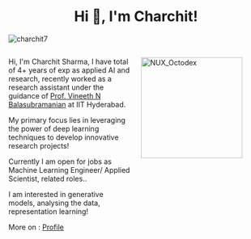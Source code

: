 <h1 align="center">Hi 👋, I'm Charchit!</h1>
<p align="left">
    <img src="https://komarev.com/ghpvc/?username=charchit7&label=Profile%20views&color=0e75b6&style=flat" alt="charchit7" />
</p>

<div style="display: flex; justify-content: space-between; align-items: flex-start;">
    <div style="flex: 1; padding-right: 20px;">
        <p>Hi, I'm Charchit Sharma, I have total of 4+ years of exp as applied AI and research, recently worked as a research assistant under the guidance of <a href="https://people.iith.ac.in/vineethnb/">Prof. Vineeth N Balasubramanian</a> at IIT Hyderabad.</p>
        <p>My primary focus lies in leveraging the power of deep learning techniques to develop innovative research projects!</p>
        <p>Currently I am open for jobs as Machine Learning Engineer/ Applied Scientist, related roles..</p>
        <p>I am interested in generative models, analysing the data, representation learning!</p>
        <p>More on : <a href="https://charchit7.github.io/">Profile</a></p>
    </div>
    <div style="flex: 1;">
        <p></p>
        <img src="https://user-images.githubusercontent.com/74038190/212741999-016fddbd-617a-4448-8042-0ecf907aea25.gif" width="200" alt="NUX_Octodex">
    </div>
</div>
